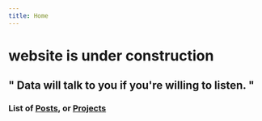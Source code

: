 ```yaml
---
title: Home
---
```


# website is under construction


## " Data will talk to you if you're willing to listen. "




### List of [Posts](/post/), or [Projects](/Projects/)
